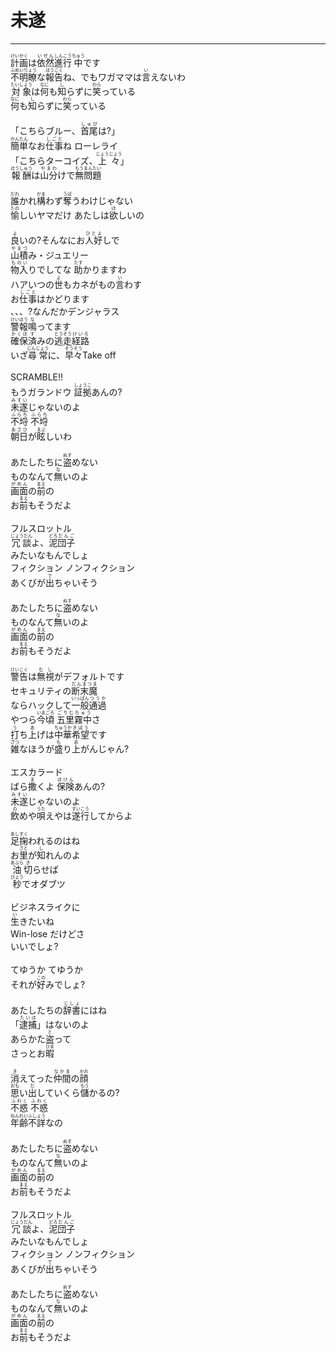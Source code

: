 # 未遂
---
<lyric>
<ruby>計画<rt>けいかく</rt></ruby>は<ruby>依然<rt>いぜん</rt></ruby><ruby>進行<rt>しんこう</rt></ruby><ruby>中<rt>ちゅう</rt></ruby>です<br/>
<ruby>不明瞭<rt>ふめいりょう</rt></ruby>な<ruby>報告<rt>ほうこく</rt></ruby>ね、でもワガママは<ruby>言<rt>い</rt></ruby>えないわ<br/>
<ruby>対象<rt>たいしょう</rt></ruby>は<ruby>何<rt>なに</rt></ruby>も<ruby>知<rt>し</rt></ruby>らずに<ruby>笑<rt>わら</rt></ruby>っている<br/>
<ruby>何<rt>なに</rt></ruby>も<ruby>知<rt>し</rt></ruby>らずに<ruby>笑<rt>わら</rt></ruby>っている<br/>
<br/>
「こちらブルー、<ruby>首尾<rt>しゅび</rt></ruby>は?」<br/>
<ruby>簡単<rt>かんたん</rt></ruby>なお<ruby>仕事<rt>しごと</rt></ruby>ね ローレライ<br/>
「こちらターコイズ、<ruby>上々<rt>じょうじょう</rt></ruby>」<br/>
<ruby>報酬<rt>ほうしゅう</rt></ruby>は<ruby>山分<rt>やまわ</rt></ruby>けで<ruby>無問題<rt>もうまんたい</rt></ruby><br/>
<br/>
<ruby>誰<rt>だれ</rt></ruby>かれ<ruby>構<rt>かま</rt></ruby>わず<ruby>奪<rt>うば</rt></ruby>うわけじゃない<br/>
<ruby>愉<rt>たの</rt></ruby>しいヤマだけ あたしは<ruby>欲<rt>ほ</rt></ruby>しいの<br/>
<br/>
<ruby>良<rt>よ</rt></ruby>いの?そんなにお<ruby>人好<rt>ひとよ</rt></ruby>しで<br/>
<ruby>山積<rt>やまづ</rt></ruby>み・ジュエリー<br/>
<ruby>物入<rt>ものい</rt></ruby>りでしてな <ruby>助<rt>たす</rt></ruby>かりますわ<br/>
ハアいつの<ruby>世<rt>よ</rt></ruby>もカネがもの<ruby>言<rt>い</rt></ruby>わす<br/>
お<ruby>仕事<rt>しごと</rt></ruby>はかどります<br/>
、、、?なんだかデンジャラス<br/>
<ruby>警報<rt>けいほう</rt></ruby><ruby>鳴<rt>な</rt></ruby>ってます<br/>
<ruby>確保<rt>かくほ</rt></ruby><ruby>済<rt>す</rt></ruby>みの<ruby>逃走<rt>とうそう</rt></ruby><ruby>経路<rt>けいろ</rt></ruby><br/>
いざ<ruby>尋常<rt>じんじょう</rt></ruby>に、<ruby>早々<rt>そうそう</rt></ruby>Take off<br/>
<br/>
SCRAMBLE!!<br/>
もうガランドウ <ruby>証拠<rt>しょうこ</rt></ruby>あんの?<br/>
<ruby>未遂<rt>みすい</rt></ruby>じゃないのよ<br/>
<ruby>不埒<rt>ふらち</rt></ruby> <ruby>不埒<rt>ふらち</rt></ruby><br/>
<ruby>朝日<rt>あさひ</rt></ruby>が<ruby>眩<rt>まぶ</rt></ruby>しいわ<br/>
<br/>
あたしたちに<ruby>盗<rt>ぬす</rt></ruby>めない<br/>
ものなんて<ruby>無<rt>な</rt></ruby>いのよ<br/>
<ruby>画面<rt>がめん</rt></ruby>の<ruby>前<rt>まえ</rt></ruby>の<br/>
お<ruby>前<rt>まえ</rt></ruby>もそうだよ<br/>
<br/>
フルスロットル<br/>
<ruby>冗談<rt>じょうだん</rt></ruby>よ、<ruby>泥<rt>どろ</rt></ruby><ruby>団子<rt>だんご</rt></ruby><br/>
みたいなもんでしょ<br/>
フィクション ノンフィクション<br/>
あくびが<ruby>出<rt>で</rt></ruby>ちゃいそう<br/>
<br/>
あたしたちに<ruby>盗<rt>ぬす</rt></ruby>めない<br/>
ものなんて<ruby>無<rt>な</rt></ruby>いのよ<br/>
<ruby>画面<rt>がめん</rt></ruby>の<ruby>前<rt>まえ</rt></ruby>の<br/>
お<ruby>前<rt>まえ</rt></ruby>もそうだよ<br/>
<br/>
<ruby>警告<rt>けいこく</rt></ruby>は<ruby>無視<rt>むし</rt></ruby>がデフォルトです<br/>
セキュリティの<ruby>断末魔<rt>だんまつま</rt></ruby><br/>
ならハックして<ruby>一般<rt>いっぱん</rt></ruby><ruby>通過<rt>つうか</rt></ruby><br/>
やつら<ruby>今頃<rt>いまごろ</rt></ruby> <ruby>五里霧中<rt>ごりむちゅう</rt></ruby>さ<br/>
<ruby>打<rt>う</rt></ruby>ち<ruby>上<rt>あ</rt></ruby>げは<ruby>中華<rt>ちゅうか</rt></ruby><ruby>希望<rt>きぼう</rt></ruby>です<br/>
<ruby>雑<rt>ざつ</rt></ruby>なほうが<ruby>盛<rt>も</rt></ruby>り<ruby>上<rt>あ</rt></ruby>がんじゃん?<br/>
<br/>
エスカラード<br/>
ばら<ruby>撒<rt>ま</rt></ruby>くよ <ruby>保険<rt>ほけん</rt></ruby>あんの?<br/>
<ruby>未遂<rt>みすい</rt></ruby>じゃないのよ<br/>
<ruby>飲<rt>の</rt></ruby>めや<ruby>唄<rt>うた</rt></ruby>えやは<ruby>遂行<rt>すいこう</rt></ruby>してからよ<br/>
<br/>
<ruby>足<rt>あし</rt></ruby><ruby>掬<rt>すく</rt></ruby>われるのはね<br/>
お<ruby>里<rt>さと</rt></ruby>が<ruby>知<rt>し</rt></ruby>れんのよ<br/>
<ruby>油<rt>あぶら</rt></ruby><ruby>切<rt>き</rt></ruby>らせば<br/>
<ruby>秒<rt>びょう</rt></ruby>でオダブツ<br/>
<br/>
ビジネスライクに<br/>
<ruby>生<rt>い</rt></ruby>きたいね<br/>
Win-lose だけどさ<br/>
いいでしょ?<br/>
<br/>
てゆうか てゆうか<br/>
それが<ruby>好<rt>この</rt></ruby>みでしょ?<br/>
<br/>
あたしたちの<ruby>辞書<rt>じしょ</rt></ruby>にはね<br/>
「<ruby>逮捕<rt>たいほ</rt></ruby>」はないのよ<br/>
あらかた<ruby>盗<rt>と</rt></ruby>って<br/>
さっとお<ruby>暇<rt>ひま</rt></ruby><br/>
<br/>
<ruby>消<rt>き</rt></ruby>えてった<ruby>仲間<rt>なかま</rt></ruby>の<ruby>顔<rt>かお</rt></ruby><br/>
<ruby>思<rt>おも</rt></ruby>い<ruby>出<rt>だ</rt></ruby>していくら<ruby>儲<rt>もう</rt></ruby>かるの?<br/>
<ruby>不惑<rt>ふわく</rt></ruby> <ruby>不惑<rt>ふわく</rt></ruby><br/>
<ruby>年齢<rt>ねんれい</rt></ruby><ruby>不詳<rt>ふしょう</rt></ruby>なの<br/>
<br/>
あたしたちに<ruby>盗<rt>ぬす</rt></ruby>めない<br/>
ものなんて<ruby>無<rt>な</rt></ruby>いのよ<br/>
<ruby>画面<rt>がめん</rt></ruby>の<ruby>前<rt>まえ</rt></ruby>の<br/>
お<ruby>前<rt>まえ</rt></ruby>もそうだよ<br/>
<br/>
フルスロットル<br/>
<ruby>冗談<rt>じょうだん</rt></ruby>よ、<ruby>泥<rt>どろ</rt></ruby><ruby>団子<rt>だんご</rt></ruby><br/>
みたいなもんでしょ<br/>
フィクション ノンフィクション<br/>
あくびが<ruby>出<rt>で</rt></ruby>ちゃいそう<br/>
<br/>
あたしたちに<ruby>盗<rt>ぬす</rt></ruby>めない<br/>
ものなんて<ruby>無<rt>な</rt></ruby>いのよ<br/>
<ruby>画面<rt>がめん</rt></ruby>の<ruby>前<rt>まえ</rt></ruby>の<br/>
お<ruby>前<rt>まえ</rt></ruby>もそうだよ<br/>
</lyric>
